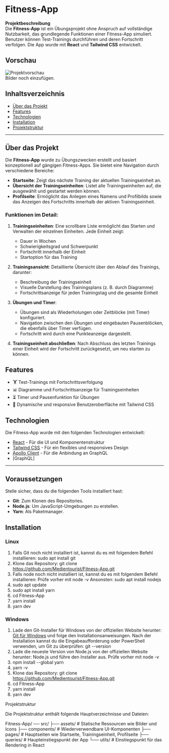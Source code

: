# Fitness-App

**Projektbeschreibung**  
Die **Fitness-App** ist ein Übungsprojekt ohne Anspruch auf vollständige Nutzbarkeit, das grundlegende Funktionen einer Fitness-App simuliert.
Benutzer können Test-Trainings durchführen und deren Fortschritt verfolgen. Die App wurde mit **React** und **Tailwind CSS** entwickelt.

## Vorschau

![Projektvorschau](URL-zum-Bild)  
Bilder noch einzufügen.

## Inhaltsverzeichnis

- [Über das Projekt](#über-das-projekt)
- [Features](#features)
- [Technologien](#technologien)
- [Installation](#installation)
- [Projektstruktur](#projektstruktur)

---

## Über das Projekt

Die **Fitness-App** wurde zu Übungszwecken erstellt und basiert konzeptionell auf gängigen Fitness-Apps. Sie bietet eine Navigation durch verschiedene Bereiche:

- **Startseite**: Zeigt das nächste Training der aktuellen Trainingseinheit an.
- **Übersicht der Trainingseinheiten**: Listet alle Trainingseinheiten auf, die ausgewählt und gestartet werden können.
- **Profilseite**: Ermöglicht das Anlegen eines Namens und Profilbilds sowie das Anzeigen des Fortschritts innerhalb der aktiven Trainingseinheit.

### Funktionen im Detail:

1. **Trainingseinheiten**: Eine scrollbare Liste ermöglicht das Starten und Verwalten der einzelnen Einheiten. Jede Einheit zeigt:
   - Dauer in Wochen
   - Schwierigkeitsgrad und Schwerpunkt
   - Fortschritt innerhalb der Einheit
   - Startoption für das Training

2. **Trainingsansicht**: Detaillierte Übersicht über den Ablauf des Trainings, darunter:
   - Beschreibung der Trainingseinheit
   - Visuelle Darstellung des Trainingsplans (z. B. durch Diagramme)
   - Fortschrittsanzeige für jeden Trainingstag und die gesamte Einheit

3. **Übungen und Timer**:
   - Übungen sind als Wiederholungen oder Zeitblöcke (mit Timer) konfiguriert.
   - Navigation zwischen den Übungen und eingebauten Pausenblöcken, die ebenfalls über Timer verfügen.
   - Fortschritt wird durch eine Punkteanzeige dargestellt.

4. **Trainingseinheit abschließen**: Nach Abschluss des letzten Trainings einer Einheit wird der Fortschritt zurückgesetzt, um neu starten zu können.

## Features

- 🏋️ Test-Trainings mit Fortschrittsverfolgung
- 📊 Diagramme und Fortschrittsanzeige für Trainingseinheiten
- ⏳ Timer und Pausenfunktion für Übungen
- 🎨 Dynamische und responsive Benutzeroberfläche mit Tailwind CSS

## Technologien

Die Fitness-App wurde mit den folgenden Technologien entwickelt:

- [React](https://reactjs.org/) - Für die UI und Komponentenstruktur
- [Tailwind CSS](https://tailwindcss.com/) - Für ein flexibles und responsives Design
- [Apollo Client](https://www.apollographql.com/docs/react/) - Für die Anbindung an GraphQL
- [GraphQL]

---

## Voraussetzungen

Stelle sicher, dass du die folgenden Tools installiert hast:
- **Git**: Zum Klonen des Repositories.
- **Node.js**: Um JavaScript-Umgebungen zu erstellen.
- **Yarn**: Als Paketmanager.

## Installation
   ### Linux
   1. Falls Git noch nicht installiert ist, kannst du es mit folgendem Befehl installieren:
      sudo apt install git
   2. Klone das Repository:
      git clone https://github.com/Medientourist/Fitness-App.git
   3. Falls node noch nicht installiert ist, kannst du es mit folgendem Befehl installieren:
      Prüfe vorher mit
      node -v
      Ansonsten:
      sudo apt install nodejs
   4. sudo apt update
   5. sudo apt install yarn
   6. cd Fitness-App
   7. yarn install
   8. yarn dev

   ### Windows
   1. Lade den Git-Installer für Windows von der offiziellen Website herunter: [Git für Windows](https://git-scm.com/download/win) und folge den Installationsanweisungen.
      Nach der Installation kannst du die Eingabeaufforderung oder PowerShell verwenden, um Git zu überprüfen:
      git --version
   2. Lade die neueste Version von Node.js von der offiziellen Website herunter: Node.js und führe den Installer aus.
      Prüfe vorher mit
      node -v
   3. npm install --global yarn
   4. yarn -v
   5. Klone das Repository:
      git clone https://github.com/Medientourist/Fitness-App.git
   6. cd Fitness-App
   7. yarn install
   8. yarn dev
      



Projektstruktur

Die Projektstruktur enthält folgende Hauptverzeichnisse und Dateien:

Fitness-App/
 ── src/
    ├── assets/             # Statische Ressourcen wie Bilder und Icons
    ├── components/         # Wiederverwendbare UI-Komponenten
    ├── pages/              # Hauptseiten wie Startseite, Trainingseinheit, Profilseite
    ├── queries/              # Haupteinstiegspunkt der App
    └── utils/            # Einstiegspunkt für das Rendering in React


